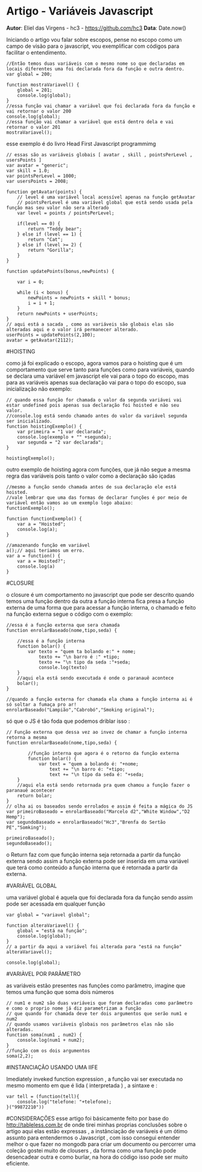 # Artigo - Variáveis Javascript
**Autor**: Eliel das Virgens - hc3 - https://github.com/hc3
**Data**: Date.now()

 Iniciando o artigo vou falar sobre escopos, pense no escopo como um campo de visão para o javascript, vou exemplificar com códigos para facilitar 
o entendimento.
```
//Então temos duas variáveis com o mesmo nome so que declaradas em locais diferentes uma foi declarada fora da função e outra dentro.
var global = 200;

function mostraVariavel() {
	global = 201;
	console.log(global);
}
//essa função vai chamar a variável que foi declarada fora da função e vai retornar o valor 200
console.log(global);
//essa função vai chamar a variável que está dentro dela e vai retornar o valor 201
mostraVariavel();
```

esse exemplo é do livro Head First Javascript programmimg 

```
// essas são as variáveis globais [ avatar , skill , pointsPerLevel , usersPoints ]
var avatar = "generic";
var skill = 1.0;
var pointsPerLevel = 1000;
var usersPoints = 2008;

function getAvatar(points) {
	// level é uma variável local acessível apenas na função getAvatar
	// pointsPerLevel é uma variável global que está sendo usada pela função mas seu valor não sera alterado
	var level = points / pointsPerLevel;
	
	if(level == 0) {
		return "Teddy bear";	
	} else if (level == 1) {
		return "Cat";
	} else if (level >= 2) {
		return "Gorilla";
	}
}

function updatePoints(bonus,newPoints) {
	
	var i = 0;

	while (i < bonus) {
		newPoints = newPoints + skill * bonus;
		i = i + 1;	
	}
	return newPoints + userPoints;
}
// aqui está a sacada , como as variáveis são globais elas são alteradas aqui e o valor irá permanecer alterado.
userPoints = updatePoints(2,100);
avatar = getAvatar(2112);
```

#HOISTING

como já foi explicado o escopo, agora vamos para o hoisting que é um comportamento que serve tanto para funções como para variáveis, quando se declara uma variável em javascript ele vai para o topo do escopo, mas para as variáveis apenas sua declaração vai para o topo do escopo, sua
inicialização não exemplo:
```
// quando essa função for chamada o valor da segunda variávei vai estar undefined pois apenas sua declaração foi hoisted e não seu valor.
//console.log está sendo chamado antes do valor da variável segunda ser inicializado.
function hoistingExemplo() {
	var primeira = "1 var declarada";
	console.log(exemplo + "" +segunda);
	var segunda = "2 var declarada";
}

hoistingExemplo();

```  
outro exemplo de hoisting agora com funções, que já não segue a mesma regra das variáveis pois tanto o valor como a declaração são içadas

```
//mesmo a função sendo chamada antes de sua declaração ele está hoisted.
//vale lembrar que uma das formas de declarar funções é por meio de variável então vamos ao um exemplo logo abaixo:
functionExemplo();

function functionExemplo() {
	var a = "Hoisted";
	console.log(a);
}

//amazenando função em variável
a();// aqui teriamos um erro.
var a = function() {
	var a = Hoisted?";
	console.log(a)
}
```

#CLOSURE

 o closure é um comportamento no javascript que pode ser descrito quando temos uma função dentro da outra a função interna fica presa a função 
externa de uma forma que para acessar a função interna, o chamado e feito na função externa segue o código com o exemplo:
```
//essa é a função externa que sera chamada 
function enrolarBaseado(nome,tipo,seda) {
	
	//essa é a função interna 
	function bolar() {
		var texto = "quem ta bolando e:" + nome;
			texto += "\n barro é :" +tipo;
			texto += "\n tipo da seda :"+seda;
			console.log(texto)
	}
	//aqui ela está sendo executada é onde o paranauê acontece
	bolar();
}

//quando a função externa for chamada ela chama a função interna ai é só soltar a fumaça pro ar!
enrolarBaseado("Lampião","Cabrobó","Smoking original");

```
só que o JS é tão foda que podemos driblar isso :

```
// Função externa que dessa vez ao invez de chamar a função interna retorna a mesma
function enrolarBaseado(nome,tipo,seda) {
		
		//função interna que agora é o retorno da função externa
		function bolar() {
			var text = "quem a bolando é: "+nome;
				text += "\n barro é: "+tipo;
				text += "\n tipo da seda é: "+seda;
	}
	//aqui ela está sendo retornada pra quem chamou a função fazer o paranauê acontecer
	return bolar;
}
// olha ai os baseados sendo errolados e assim é feita a mágica do JS
var primeiroBaseado = enrolarBaseado("Marcelo d2","White Window","D2 Hemp");
var segundoBaseado = enrolarBaseado("Hc3","Brenfa do Sertão PE","Somking");

primeiroBaseado();
segundoBaseado(); 
```
o Return faz com que função interna seja retornada a partir da função externa sendo assim a função externa pode ser inserida em uma 
variável que terá como conteúdo a função interna que é retornada a partir da externa.


#VARIÁVEL GLOBAL

uma variável global é aquela que foi declarada fora da função sendo assim pode ser acessada em qualquer função

```
var global = "variavel global";

function alteraVariavel() {
	global = "está na função";
	console.log(global);
}
// a partir da aqui a variável foi alterada para "está na função"
alteraVariavel();

console.log(global);
```

#VARIÀVEL POR PARÂMETRO

as variáveis estão presentes nas funções como parâmetro, imagine que temos uma função que soma dois números

```
// num1 e num2 são duas variáveis que foram declaradas como parâmetro e como o proprio nome já diz parametrizam a função 
// que quando for chamada deve ter dois argumentos que serão num1 e num2
// quando usamos variáveis globais nos parâmetros elas não são alteradas.
function soma(num1 , num2) {
	console.log(num1 + num2);
}
//função com os dois argumentos
soma(2,2);
```
#INSTANCIAÇÃO USANDO UMA IIFE

Imediately inveked function expression , a função vai ser executada no mesmo momento em que é lida ( interpretada ) , a sintaxe e :
```
var tell = (function(tell){
	console.log("telefone: "+telefone);
}("99872210"))
```

#CONSIDERAÇÕES
esse artigo foi básicamente feito por base do http://tableless.com.br de onde tirei minhas proprias conclusões sobre o artigo aqui elas estão
expressas , a instânciação de variáveis é um ótimo assunto para entendermos o Javascript , com isso consegui entender melhor o que fazer no mongodb
para criar um documento ou percorrer uma coleção gostei muito de clousers , da forma como uma função pode desencadear outra e como burlar, na hora 
do código isso pode ser muito eficiente.
